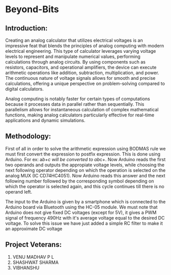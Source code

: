 # Beyond-Bits

## Introduction:
Creating an analog calculator that utilizes electrical voltages is an impressive feat that blends the principles of analog computing with modern electrical engineering. This type of calculator leverages varying voltage levels to represent and manipulate numerical values, performing calculations through analog circuits. By using components such as resistors, capacitors, and operational amplifiers, the device can execute arithmetic operations like addition, subtraction, multiplication, and power. The continuous nature of voltage signals allows for smooth and precise calculations, offering a unique perspective on problem-solving compared to digital calculators. 

Analog computing is notably faster for certain types of computations because it processes data in parallel rather than sequentially. This parallelism allows for instantaneous calculation of complex mathematical functions, making analog calculators particularly effective for real-time applications and dynamic simulations.
## Methodology:
First of all in order to solve the arithmetic expression using BODMAS rule we must first convert the expression to postfix expression. This is done using Arduino. For ex: a*b+c will be converted to ab*c+. Now Arduino reads the first two operands and outputs the appropiate voltage levels, while choosing the next following operator depending on which the operation is selected on the analog MUX (IC CD74HC4051). Now Arduino reads this answer and the next following number followed by the corresponding symbol depending on which the operator is selected again, and this cycle continues till there is no operand left.

The input to the Arduino is given by a smartphone which is connected to the Arduino board via Bluetooth using the HC-05 module. We must note that Arduino does not give fixed DC voltages (except for 5V), it gives a PWM signal of frequency 490Hz with it's average voltage equal to the desired DC voltage. To solve this issue we have just added a simple RC filter to make it an approximate DC voltage
## Project Veterans:
1) VENU MADHAV P L
2) SHASHWAT SHARMA
3) VIBHANSHU
